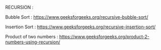 RECURSION :

Bubble Sort : https://www.geeksforgeeks.org/recursive-bubble-sort/

Insertion Sort : https://www.geeksforgeeks.org/recursive-insertion-sort/

Product of two numbers : https://www.geeksforgeeks.org/product-2-numbers-using-recursion/
